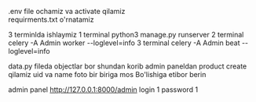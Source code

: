 .env file ochamiz va activate qilamiz  
requirments.txt  o'rnatamiz 

3 terminlda ishlaymiz 
1 terminal python3 manage.py  runserver 
2 terminal  celery -A Admin worker --loglevel=info
3 terminal celery -A Admin beat --loglevel=info

data.py fileda   objectlar bor  shundan korib admin paneldan  product create qilamiz uid va name foto  bir biriga mos Bo'lishiga etibor berin 

admin panel http://127.0.0.1:8000/admin   login 1 password 1 